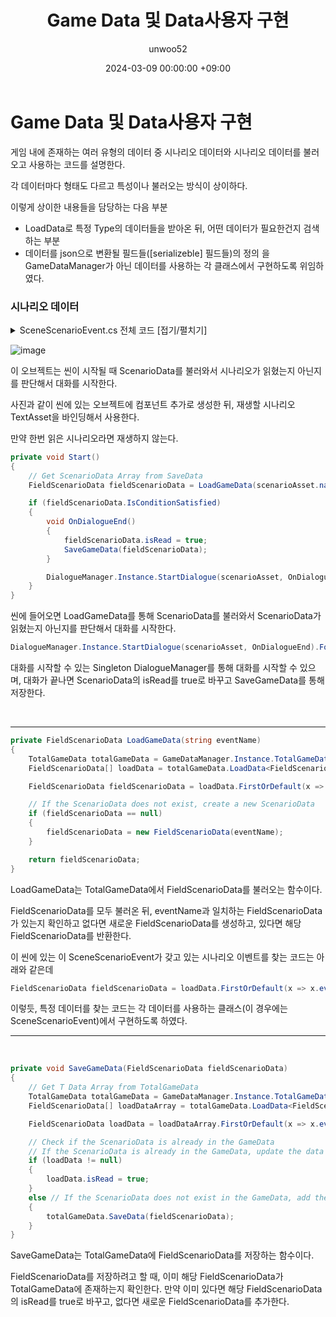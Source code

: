 ﻿---
title: Game Data 및 Data사용자 구현
author: unwoo52
date: 2024-03-09 00:00:00 +09:00
categories: [Project, JRPG-FPS, CodeDetail]
tags: [Unity, ScriptableObject, Project2D3D, Json, Save, Load]
---

# Game Data 및 Data사용자 구현

게임 내에 존재하는 여러 유형의 데이터 중 시나리오 데이터와 시나리오 데이터를 불러오고 사용하는 코드를 설명한다.

각 데이터마다 형태도 다르고 특성이나 불러오는 방식이 상이하다.

이렇게 상이한 내용들을 담당하는 다음 부분
* LoadData로 특정 Type의 데이터들을 받아온 뒤, 어떤 데이터가 필요한건지 검색하는 부분
* 데이터를 json으로 변환될 필드들([serializeble] 필드들)의 정의
을 GameDataManager가 아닌 데이터를 사용하는 각 클래스에서 구현하도록 위임하였다.

### 시나리오 데이터

<details>
<summary> SceneScenarioEvent.cs 전체 코드 [접기/펼치기]</summary>
<div markdown="1">

```csharp
public class SceneScenarioEvent : MonoBehaviour
{
    public TextAsset scenarioAsset;

    private void Start()
    {
        // Get ScenarioData Array from SaveData
        FieldScenarioData fieldScenarioData = LoadGameData(scenarioAsset.name);

        if (fieldScenarioData.IsConditionSatisfied)
        {
            void OnDialogueEnd()
            {
                fieldScenarioData.isRead = true;
                SaveGameData(fieldScenarioData);
            }

            DialogueManager.Instance.StartDialogue(scenarioAsset, OnDialogueEnd).Forget();
        }
    }

    private FieldScenarioData LoadGameData(string eventName)
    {
        TotalGameData totalGameData = GameDataManager.Instance.TotalGameData;
        FieldScenarioData[] loadData = totalGameData.LoadData<FieldScenarioData>();

        FieldScenarioData fieldScenarioData = loadData.FirstOrDefault(x => x.eventName == eventName);

        // If the ScenarioData does not exist, create a new ScenarioData
        if (fieldScenarioData == null)
        {
            fieldScenarioData = new FieldScenarioData(eventName);
        }

        return fieldScenarioData;
    }

    private void SaveGameData(FieldScenarioData fieldScenarioData)
    {
        // Get T Data Array from TotalGameData
        TotalGameData totalGameData = GameDataManager.Instance.TotalGameData;
        FieldScenarioData[] loadDataArray = totalGameData.LoadData<FieldScenarioData>();

        FieldScenarioData loadData = loadDataArray.FirstOrDefault(x => x.eventName == fieldScenarioData.eventName);

        // Check if the ScenarioData is already in the GameData
        // If the ScenarioData is already in the GameData, update the data
        if (loadData != null)
        {
            loadData.isRead = true;
        }
        else // If the ScenarioData does not exist in the GameData, add the data
        {
            totalGameData.SaveData(fieldScenarioData);
        }
    }
}
```

</div>
</details>

![image](https://github.com/unwoo52/unwoo52.github.io/assets/73688472/7968ed3e-5784-4388-9e5e-e44717af8a6a)

이 오브젝트는 씬이 시작될 때 ScenarioData를 불러와서 시나리오가 읽혔는지 아닌지를 판단해서 대화를 시작한다.

사진과 같이 씬에 있는 오브젝트에 컴포넌트 추가로 생성한 뒤, 재생할 시나리오 TextAsset을 바인딩해서 사용한다.

만약 한번 읽은 시나리오라면 재생하지 않는다.

```csharp
private void Start()
{
    // Get ScenarioData Array from SaveData
    FieldScenarioData fieldScenarioData = LoadGameData(scenarioAsset.name);

    if (fieldScenarioData.IsConditionSatisfied)
    {
        void OnDialogueEnd()
        {
            fieldScenarioData.isRead = true;
            SaveGameData(fieldScenarioData);
        }

        DialogueManager.Instance.StartDialogue(scenarioAsset, OnDialogueEnd).Forget();
    }
}
```

씬에 들어오면 LoadGameData를 통해 ScenarioData를 불러와서 ScenarioData가 읽혔는지 아닌지를 판단해서 대화를 시작한다.

```csharp
DialogueManager.Instance.StartDialogue(scenarioAsset, OnDialogueEnd).Forget();
```

대화를 시작할 수 있는 Singleton DialogueManager를 통해 대화를 시작할 수 있으며, 대화가 끝나면 ScenarioData의 isRead를 true로 바꾸고 SaveGameData를 통해 저장한다.

<br>

---


```csharp
private FieldScenarioData LoadGameData(string eventName)
{
    TotalGameData totalGameData = GameDataManager.Instance.TotalGameData;
    FieldScenarioData[] loadData = totalGameData.LoadData<FieldScenarioData>();

    FieldScenarioData fieldScenarioData = loadData.FirstOrDefault(x => x.eventName == eventName);

    // If the ScenarioData does not exist, create a new ScenarioData
    if (fieldScenarioData == null)
    {
        fieldScenarioData = new FieldScenarioData(eventName);
    }

    return fieldScenarioData;
}
```

LoadGameData는 TotalGameData에서 FieldScenarioData를 불러오는 함수이다.

FieldScenarioData를 모두 불러온 뒤, eventName과 일치하는 FieldScenarioData가 있는지 확인하고 없다면 새로운 FieldScenarioData를 생성하고, 있다면 해당 FieldScenarioData를 반환한다.

이 씬에 있는 이 SceneScenarioEvent가 갖고 있는 시나리오 이벤트를 찾는 코드는 아래와 같은데

```csharp
FieldScenarioData fieldScenarioData = loadData.FirstOrDefault(x => x.eventName == eventName);
```

이렇듯, 특정 데이터를 찾는 코드는 각 데이터를 사용하는 클래스(이 경우에는 SceneScenarioEvent)에서 구현하도록 하였다.

---

<br>

```csharp
private void SaveGameData(FieldScenarioData fieldScenarioData)
{
    // Get T Data Array from TotalGameData
    TotalGameData totalGameData = GameDataManager.Instance.TotalGameData;
    FieldScenarioData[] loadDataArray = totalGameData.LoadData<FieldScenarioData>();

    FieldScenarioData loadData = loadDataArray.FirstOrDefault(x => x.eventName == fieldScenarioData.eventName);

    // Check if the ScenarioData is already in the GameData
    // If the ScenarioData is already in the GameData, update the data
    if (loadData != null)
    {
        loadData.isRead = true;
    }
    else // If the ScenarioData does not exist in the GameData, add the data
    {
        totalGameData.SaveData(fieldScenarioData);
    }
}
```

SaveGameData는 TotalGameData에 FieldScenarioData를 저장하는 함수이다.

FieldScenarioData를 저장하려고 할 때, 이미 해당 FieldScenarioData가 TotalGameData에 존재하는지 확인한다.
만약 이미 있다면 해당 FieldScenarioData의 isRead를 true로 바꾸고, 없다면 새로운 FieldScenarioData를 추가한다.
